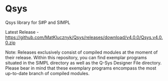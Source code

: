 # Qsys
Qsys library for S#P and SIMPL

Latest Release - https://github.com/MatKlucznyk/Qsys/releases/download/v4.0.0/Qsys.v4.0.0.zip

Note: Releases exclusively consist of compiled modules at the moment of their release. Within this repository, you can find exemplar programs situated in the SIMPL directory as well as the Q-Sys Designer File directory. Please bear in mind that these exemplary programs encompass the most up-to-date branch of compiled modules.
